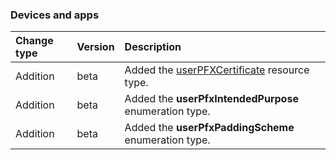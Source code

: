 ### Devices and apps

| **Change type** | **Version** | **Description** |
|:---|:---|:---|
|Addition|beta|Added the [userPFXCertificate](https://docs.microsoft.com/en-us/graph/api/resources/intune-userPFXCertificate?view=graph-rest-beta) resource type.|
|Addition|beta|Added the **userPfxIntendedPurpose** enumeration type.|
|Addition|beta|Added the **userPfxPaddingScheme** enumeration type.|
